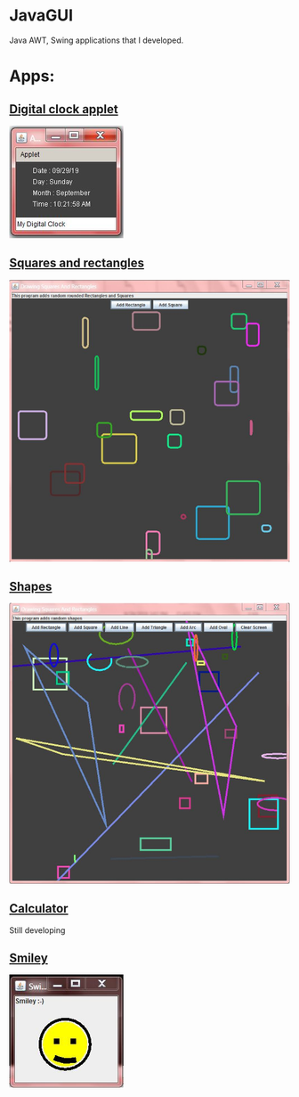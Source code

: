 # JavaGUI
Java AWT, Swing applications that I developed.
# Apps:
## [Digital clock applet](p1/)
![p1](p1/p1.JPG)
## [Squares and rectangles](p2)
![p2](p2/p2.JPG)
## [Shapes](p4)
![p4](p4/p4.JPG)
## [Calculator](p5)
Still developing
## [Smiley](p9)
![p9](p9/Smiley.JPG)
